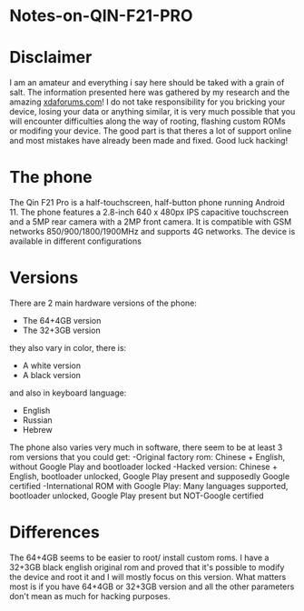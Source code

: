 # Notes-on-QIN-F21-PRO
# Disclaimer
I am an amateur and everything i say here should be taked with a grain of salt.
The information presented here was gathered by my research and the amazing [xdaforums.com](https://xdaforums.com/)!
I do not take responsibility for you bricking your device, losing your data or anything similar,
it is very much possible that you will encounter difficulties along the way of rooting, flashing
custom ROMs or modifing your device. The good part is that theres a lot of support online and most
mistakes have already been made and fixed. Good luck hacking!

# The phone
The Qin F21 Pro is a half-touchscreen, half-button phone running Android 11.
The phone features a 2.8-inch 640 x 480px IPS capacitive touchscreen and a 5MP rear camera with a 2MP front camera.
It is compatible with GSM networks 850/900/1800/1900MHz and supports 4G networks.
The device is available in different configurations

# Versions
There are 2 main hardware versions of the phone:
- The 64+4GB version
- The 32+3GB version

they also vary in color, there is:
- A white version
- A black version

and also in keyboard language:
- English
- Russian
- Hebrew

The phone also varies very much in software, there seem to be at least 3 rom versions that you could get:
-Original factory rom: Chinese + English, without Google Play and bootloader locked
-Hacked version: Chinese + English, bootloader unlocked, Google Play present and supposedly Google certified 
-International ROM with Google Play: Many languages supported, bootloader unlocked, Google Play present but NOT-Google certified

# Differences
The 64+4GB seems to be easier to root/ install custom roms.
I have a 32+3GB black english original rom and proved that it's possible to modify the device and root it and I
will mostly focus on this version. What matters most is if you have 64+4GB or 32+3GB version and all the other parameters don't mean as
much for hacking purposes.
